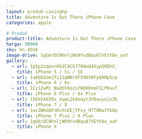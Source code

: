 ```yaml
---
layout: produk-casinghp
title: Adventure Is Out There iPhone Case
categories: apple

# Produk
product-title: Adventure Is Out There iPhone Case
harga: 90000
sku: hn-4936
image-drive: 1gG6rDCNhnljWU9YvdBqu87VEth8e_oaY
gallery:
  - url: 1p5p2zqeorHGdl9Ch776NoQ4XypQ6DhU_
    title: iPhone 5 / 5s / SE
  - url: 1a0bOZoe2fs1SqNNrOFX90tNYyQAMpScp
    title: iPhone 6 / 6s
  - url: 1Cz1ZwMj_BadOlKozLFWQXOnmFILP0axT
    title: iPhone 6 Plus / 6s Plus
  - url: 1XEkhXKV6x_kqwL2k8xmyt3V0auyujo3k
    title: iPhone 7 / 8
  - url: 1wcZWkbQFnKuYnEEjTPvy_9TT0RwJYbQe
    title: iPhone 7 Plus / 8 Plus
  - url: 1gG6rDCNhnljWU9YvdBqu87VEth8e_oaY
    title: iPhone X
---
```

